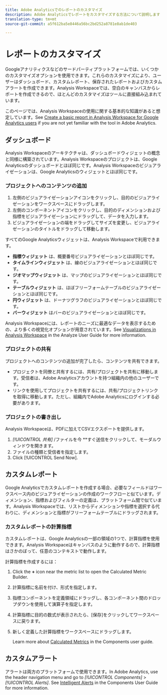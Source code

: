 ```yaml
---
title: Adobe Analyticsでのレポートのカスタマイズ
description: Adobe Analyticsでレポートをカスタマイズする方法について説明します
translation-type: tm+mt
source-git-commit: a5f612ba5e8446a56bc2bd252a8781e8ab1de403

---
```



# レポートのカスタマイズ

Googleアナリティクスなどのサードパーティプラットフォームでは、いくつかのカスタマイズオプションを使用できます。これらのカスタマイズにより、ユーザーはダッシュボード、カスタムレポート、保存されたレポートおよびカスタムアラートを作成できます。Analysis Workspaceでは、空白のキャンバスからレポートを作成できるので、ほとんどのカスタマイズはツールに直接組み込まれています。

このページでは、Analysis Workspaceの使用に関する基本的な知識があると想定しています。See [Create a basic report in Analysis Workspace for Google Analytics users](reports/create-report.md) if you are not yet familiar with the tool in Adobe Analytics.

## ダッシュボード

Analysis Workspaceのアーキテクチャは、ダッシュボードウィジェットの概念と同様に構築されています。Analysis Workspaceのプロジェクトは、Google Analyticsのダッシュボードとほぼ同じです。Analysis Workspaceのビジュアライゼーションは、Google Analyticsのウィジェットとほぼ同じです。

### プロジェクトへのコンテンツの追加

1. 左側のビジュアライゼーションアイコンをクリックし、目的のビジュアライゼーションをワークスペースにドラッグします。
2. 左側のコンポーネントアイコンをクリックし、目的のディメンションおよび指標をビジュアライゼーションにドラッグして、データを入力します。
3. ビジュアライゼーションの端をドラッグしてサイズを変更し、ビジュアライゼーションのタイトルをドラッグして移動します。

すべてのGoogle Analyticsウィジェットは、Analysis Workspaceで利用できます。

* **指標ウィジェット** は、概要番号ビジュアライゼーションとほぼ同じです。
* **タイムラインウィジェット** は、線のビジュアライゼーションとほぼ同じです。
* **ジオマップウィジェット** は、マップのビジュアライゼーションとほぼ同じです。
* **テーブルウィジェット** は、ほぼフリーフォームテーブルのビジュアライゼーションとほぼ同じです。
* **円ウィジェット** は、ドーナツグラフのビジュアライゼーションとほぼ同じです。
* **バーウィジェット** はバーのビジュアライゼーションとほぼ同じです。

Analysis Workspaceには、レポートのニーズに最適なデータを表示するための、より多くの視覚化オプションが用意されています。See [Visualizations in Analysis Workspace](../../analyze/analysis-workspace/visualizations/freeform-analysis-visualizations.md) in the Analyze User Guide for more information.

### プロジェクトの共有

プロジェクトへのコンテンツの追加が完了したら、コンテンツを共有できます。

* プロジェクトを同僚と共有するには、共有/プロジェクトを共有に移動します。受信者は、Adobe Analyticsアカウントを持つ組織内の他のユーザーです。
* リンクを使用してプロジェクトを共有するには、共有/プロジェクトリンクを取得に移動します。ただし、組織内でAdobe Analyticsにログインする必要があります。

### プロジェクトの書き出し

Analysis Workspaceは、PDFに加えてCSVエクスポートを提供します。

1. *[!UICONTROL 共有]* /ファイルを今 **&#x200B;すぐ送信をクリックして、モーダルウィンドウを開きます。
2. ファイルの種類と受信者を指定します。
3. Click [!UICONTROL Send Now].

## カスタムレポート

Google Analyticsでカスタムレポートを作成する場合、必要なフィールドはワークスペース内のビジュアライゼーションの作成のワークフローと似ています。ディメンション、指標およびフィルターの定義は、プラットフォーム間で似ています。Analysis Workspaceでは、リストからディメンションや指標を選択する代わりに、ディメンションと指標がフリーフォームテーブルにドラッグされます。

### カスタムレポートの計算指標

カスタムレポートは、Google Analyticsの一部の領域の1つで、計算指標を使用できます。Analysis Workspaceはキャンバスのように動作するので、計算指標はさかのぼって、任意のコンテキストで動作します。

計算指標を作成するには：

1. Click the **+** icon near the metric list to open the Calculated Metric Builder.
2. 計算指標に名前を付け、形式を指定します。
3. 指標コンポーネントを定義領域にドラッグし、各コンポーネント間のドロップダウンを使用して演算子を指定します。
4. 計算指標に目的の数式が表示されたら、[保存]をクリックしてワークスペースに戻ります。
5. 新しく定義した計算指標をワークスペースにドラッグします。

   Learn more about [Calculated Metrics](../../components/c-variables/c-metrics/calculated-metric.md) in the Components user guide.

## カスタムアラート

アラートは両方のプラットフォームで使用できます。In Adobe Analytics, use the header navigation menu and go to *[!UICONTROL Components]* &gt; *[!UICONTROL Alerts]*. See [Intelligent Alerts](../../components/c-alerts/intellligent-alerts.md) in the Components User Guide for more information.
